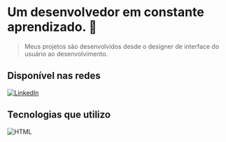 # Um **desenvolvedor** em constante aprendizado. :space_invader:

> Meus projetos são desenvolvidos desde o designer de interface do usuário ao desenvolvimento.

## Disponível nas redes

[![LinkedIn](https://img.shields.io/badge/linkedin-%230077B5.svg?style=for-the-badge&logo=linkedin&logoColor=white)](https://www.linkedin.com/in/gabriel-eustaquio-b4711b255/)

## Tecnologias que utilizo

![HTML](https://img.shields.io/badge/HTML-239120?style=for-the-badge&logo=html5&logoColor=white)

